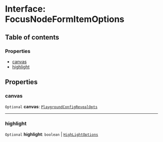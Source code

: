 # Interface: FocusNodeFormItemOptions

## Table of contents

### Properties

* [canvas](/en/auto-docs/editor/interfaces/FocusNodeFormItemOptions.md#canvas)
* [highlight](/en/auto-docs/editor/interfaces/FocusNodeFormItemOptions.md#highlight)

## Properties

### canvas

`Optional` **canvas**: [`PlaygroundConfigRevealOpts`](/en/auto-docs/editor/interfaces/PlaygroundConfigRevealOpts.md)

***

### highlight

`Optional` **highlight**: `boolean` | [`HighLightOptions`](/en/auto-docs/editor/interfaces/HighLightOptions.md)
